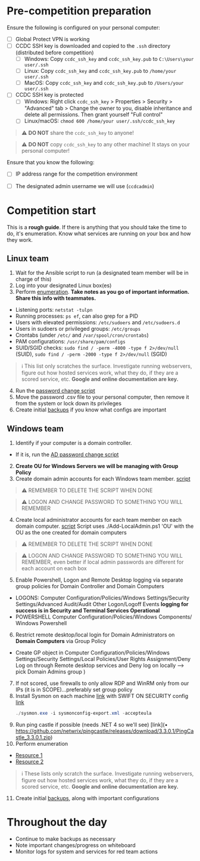 # Pre-competition preparation
Ensure the following is configured on your personal computer:
- [ ] Global Protect VPN is working
- [ ] CCDC SSH key is downloaded and copied to the `.ssh` directory (distributed before competition)
    - [ ] Windows: Copy `ccdc_ssh_key` and `ccdc_ssh_key.pub` to `C:\Users\your user/.ssh`
    - [ ] Linux: Copy `ccdc_ssh_key` and `ccdc_ssh_key.pub` to `/home/your user/.ssh`
    - [ ] MacOS: Copy `ccdc_ssh_key` and `ccdc_ssh_key.pub` to `/Users/your user/.ssh`
- [ ] CCDC SSH key is protected
    - [ ] Windows: Right click `ccdc_ssh_key` > Properties > Security > "Advanced" tab > Change the owner to you, disable inheritance and delete all permissions. Then grant yourself "Full control"
    - [ ] Linux/macOS: `chmod 600 /home/your user/.ssh/ccdc_ssh_key`
> ⚠️ **DO NOT** share the `ccdc_ssh_key` to anyone!

> ⚠️ **DO NOT** copy `ccdc_ssh_key` to any other machine! It stays on your personal computer!

Ensure that you know the following:
- [ ] IP address range for the competition environment
- [ ] The designated admin username we will use (`ccdcadmin`)


# Competition start
This is a **rough guide**. If there is anything that you should take the time to do, it's enumeration. Know what services are running on your box and how they work.

## Linux team
1. Wait for the Ansible script to run (a designated team member will be in charge of this)
2. Log into your designated Linux box(es)
3. Perform [enumeration](https://github.com/Coastline-XploitClub/CCDC/blob/main/CCDC_2024/checklists/first-steps.md). **Take notes as you go of important information. Share this info with teammates.**
- Listening ports: `netstat -tulpn`
- Running processes: `ps ef`, can also grep for a PID
- Users with elevated permissions: `/etc/sudoers` and `/etc/sudoers.d`
- Users in sudoers or privileged groups: `/etc/groups`
- Crontabs (under `/etc/` and `/var/spool/cron/crontabs`)
- PAM configurations: `/usr/share/pam/configs`
- SUID/SGID checks: `sudo find / -perm -4000 -type f 2>/dev/null` (SUID), `sudo find / -perm -2000 -type f 2>/dev/null` (SGID)
> ℹ This list only scratches the surface. Investigate running webservers, figure out how hosted services work, what they do, if they are a scored service, etc. **Google and online documentation are key.**
4. Run the [password change script](https://github.com/Coastline-XploitClub/CCDC/blob/main/CCDC_2024/linux/chpass.sh)
5. Move the password .csv file to your personal computer, then remove it from the system or lock down its privileges
6. Create initial [backups](https://github.com/Coastline-XploitClub/CCDC/blob/main/CCDC_2024/checklists/basic-linux-hardening.md#make-compressed-archives-on-local-machine-for-important-filesfolders) if you know what configs are important

## Windows team
1. Identify if your computer is a domain controller.
- If it is, run the [AD password change script](https://github.com/Coastline-XploitClub/CCDC/blob/main/CCDC_2024/windows/Change-ADPasswordsCSV.ps1)
2. **Create OU for Windows Servers we will be managing with Group Policy**
3. Create domain admin accounts for each Windows team member. [script](CCDC_2024/windows/Add-DomainAdmins.ps1)
> ⚠️ REMEMBER TO DELETE THE SCRIPT WHEN DONE

> ⚠️ LOGON AND CHANGE PASSWORD TO SOMETHING YOU WILL REMEMBER
4. Create local administrator accounts for each team member on each domain computer.   [script](CCDC_2024/windows/Add-LocalAdmin.ps1) Script uses ./Add-LocalAdmin.ps1 'OU' with the OU as the one created for domain computers
> ⚠️ REMEMBER TO DELETE THE SCRIPT WHEN DONE

> ⚠️ LOGON AND CHANGE PASSWORD TO SOMETHING YOU WILL REMEMBER, even better if local admin passwords are different for each account on each box
5. Enable Powershell, Logon and Remote Desktop logging via separate group policies for Domain Controller and Domain Computers
- LOGONS: Computer Configuration/Policies/Windows Settings/Security Settings/Advanced Audit/Audit Other Logon/Logoff Events **logging for success is in Security and Terminal Services Operational**
- POWERSHELL Computer Configuration/Policies/Windows Components/ Windows Powershell 
6. Restrict remote desktop/local login for Domain Administrators on **Domain Computers** via Group Policy 
  - Create GP object in Computer Configuration/Policies/Windows Settings/Security Settings/Local Policies/User Rights Assignment/Deny Log on through Remote desktop services and Deny log on locally --> pick Domain Admins group )
7. If not scored, use firewalls to only allow RDP and WinRM only from our IPs (it is in SCOPE)...preferably set group policy
8. Install Sysmon on each machine [link](https://download.sysinternals.com/files/Sysmon.zip) with SWIFT ON SECURITY config [link](https://raw.githubusercontent.com/SwiftOnSecurity/sysmon-config/refs/heads/master/sysmonconfig-export.xml)
   ```powershell
   ./sysmon.exe -i sysmonconfig-export.xml -accepteula
   ```
9. Run ping castle if possible (needs .NET 4 so we'll see) [link](•	https://github.com/netwrix/pingcastle/releases/download/3.3.0.1/PingCastle_3.3.0.1.zip)
10. Perform enumeration
- [Resource 1](https://github.com/Coastline-XploitClub/CCDC/blob/main/CCDC_2024/roles.md)
- [Resource 2](https://github.com/Coastline-XploitClub/CCDC/blob/main/CCDC_2024/checklists/first-steps.md)
> ℹ️ These lists only scratch the surface. Investigate running webservers, figure out how hosted services work, what they do, if they are a scored service, etc. **Google and online documentation are key.**
11. Create initial [backups](https://github.com/Coastline-XploitClub/CCDC/blob/main/CCDC_2024/windows/active-directory-backups.md), along with important configurations

# Throughout the day
- Continue to make backups as necessary
- Note important changes/progress on whiteboard
- Monitor logs for system and services for red team actions

